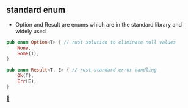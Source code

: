 ## standard enum

* Option and Result are enums which are in the standard library and widely used

```Rust
pub enum Option<T> { // rust solution to eliminate null values
    None,
    Some(T),
}

pub enum Result<T, E> { // rust standard error handling
    Ok(T),
    Err(E),
}
```

[📒](https://doc.rust-lang.org/book/ch06-01-defining-an-enum.html#the-option-enum-and-its-advantages-over-null-values)